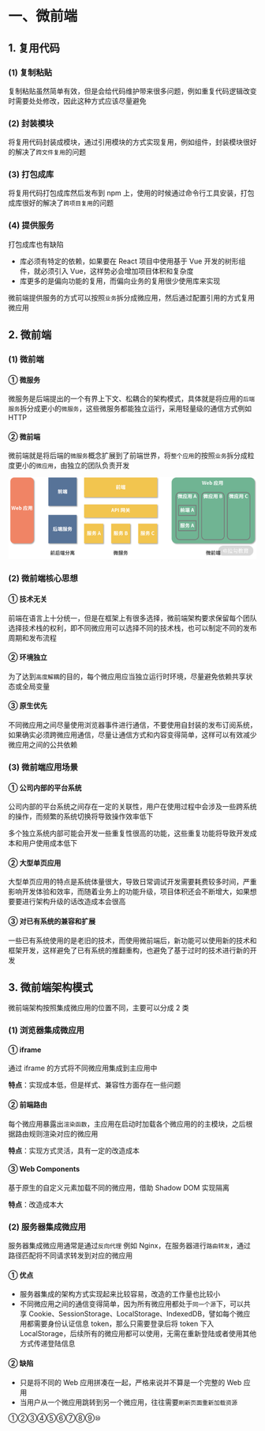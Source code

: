 # 一、微前端



## 1. 复用代码

### (1) 复制粘贴

复制粘贴虽然简单有效，但是会给代码维护带来很多问题，例如重复代码逻辑改变时需要处处修改，因此这种方式应该尽量避免

### (2) 封装模块

将复用代码封装成模块，通过引用模块的方式实现复用，例如组件，封装模块很好的解决了`跨文件复用`的问题

### (3) 打包成库

将复用代码打包成库然后发布到 npm 上，使用的时候通过命令行工具安装，打包成库很好的解决了`跨项目复用`的问题

### (4) 提供服务

打包成库也有缺陷

* 库必须有特定的依赖，如果要在 React 项目中使用基于 Vue 开发的树形组件，就必须引入 Vue，这样势必会增加项目体积和复杂度
* 库更多的是偏向功能的复用，而偏向业务的复用很少使用库来实现

微前端提供服务的方式可以按照`业务`拆分成微应用，然后通过配置引用的方式复用微应用

## 2. 微前端

### (1) 微前端

#### ① 微服务

微服务是后端提出的一个有界上下文、松耦合的架构模式，具体就是将应用的`后端服务`拆分成更小的`微服务`，这些微服务都能独立运行，采用轻量级的通信方式例如 HTTP

#### ② 微前端

微前端就是将后端的`微服务`概念扩展到了前端世界，将`整个应用`的按照`业务`拆分成粒度更小的`微应用`，由独立的团队负责开发

![微前端架构](https://github.com/yuyuyuzhang/Blog/blob/master/images/%E5%89%8D%E7%AB%AF%E5%B7%A5%E7%A8%8B%E5%8C%96/%E5%BE%AE%E5%89%8D%E7%AB%AF/%E5%BE%AE%E5%89%8D%E7%AB%AF%E6%9E%B6%E6%9E%84.png)

### (2) 微前端核心思想

#### ① 技术无关

前端在语言上十分统一，但是在框架上有很多选择，微前端架构要求保留每个团队选择技术栈的权利，即不同微应用可以选择不同的技术栈，也可以制定不同的发布周期和发布流程

#### ② 环境独立

为了达到`高度解耦`的目的，每个微应用应当独立运行时环境，尽量避免依赖共享状态或全局变量

#### ③ 原生优先

不同微应用之间尽量使用浏览器事件进行通信，不要使用自封装的发布订阅系统，如果确实必须跨微应用通信，尽量让通信方式和内容变得简单，这样可以有效减少微应用之间的公共依赖

### (3) 微前端应用场景

#### ① 公司内部的平台系统

公司内部的平台系统之间存在一定的关联性，用户在使用过程中会涉及一些跨系统的操作，而频繁的系统切换将导致操作效率低下

多个独立系统内部可能会开发一些重复性很高的功能，这些重复功能将导致开发成本和用户使用成本低下

#### ② 大型单页应用

大型单页应用的特点是系统体量很大，导致日常调试开发需要耗费较多时间，严重影响开发体验和效率，而随着业务上的功能升级，项目体积还会不断增大，如果想要要进行架构升级的话改造成本会很高

#### ③ 对已有系统的兼容和扩展

一些已有系统使用的是老旧的技术，而使用微前端后，新功能可以使用新的技术和框架开发，这样避免了已有系统的推翻重构，也避免了基于过时的技术进行新的开发

## 3. 微前端架构模式

微前端架构按照集成微应用的位置不同，主要可以分成 2 类

### (1) 浏览器集成微应用

#### ① iframe

通过 iframe 的方式将不同微应用集成到主应用中

**特点**：实现成本低，但是样式、兼容性方面存在一些问题

#### ② 前端路由

每个微应用暴露出`渲染函数`，主应用在启动时加载各个微应用的的主模块，之后根据路由规则渲染对应的微应用

**特点**：实现方式灵活，具有一定的改造成本

#### ③ Web Components

基于原生的自定义元素加载不同的微应用，借助 Shadow DOM 实现隔离

**特点**：改造成本大

### (2) 服务器集成微应用

服务器集成微应用通常是通过`反向代理` 例如 Nginx，在服务器进行`路由转发`，通过路径匹配将不同请求转发到对应的微应用

#### ① 优点

* 服务器集成的架构方式实现起来比较容易，改造的工作量也比较小
* 不同微应用之间的通信变得简单，因为所有微应用都处于`同一个源`下，可以共享 Cookie、SessionStorage、LocalStorage、IndexedDB，譬如每个微应用都需要身份认证信息 token，那么只需要登录后将 token 下入 LocalStorage，后续所有的微应用都可以使用，无需在重新登陆或者使用其他方式传递登陆信息

#### ② 缺陷

* 只是将不同的 Web 应用拼凑在一起，严格来说并不算是一个完整的 Web 应用
* 当用户从一个微应用跳转到另一个微应用，往往需要`刷新页面重新加载资源`

①②③④⑤⑥⑦⑧⑨⑩
